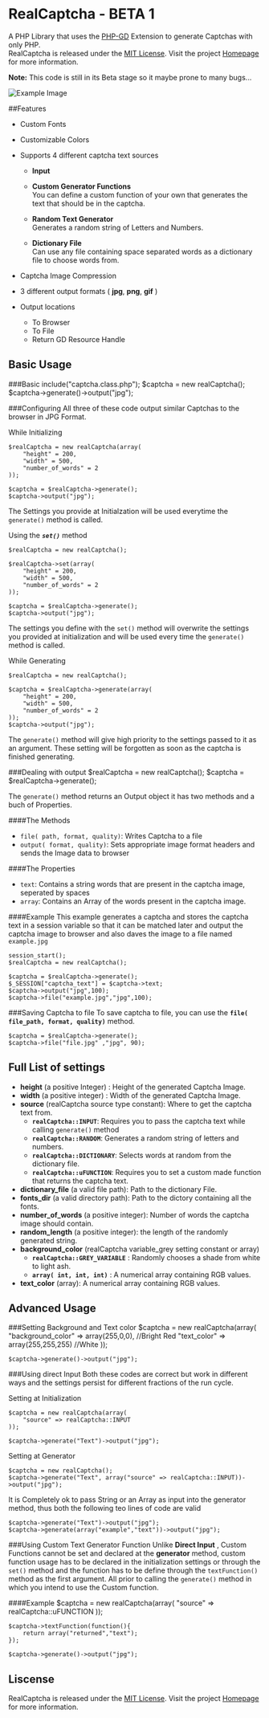 RealCaptcha - BETA 1
=====================

A PHP Library that uses the [PHP-GD](http://php.net/manual/en/book.image.php) Extension to generate Captchas with only PHP.  
RealCaptcha is released under the [MIT License](http://projects.dichrome.tk/realCaptcha/license.php). Visit the project [Homepage](http://projects.dichrome.tk/realCaptcha/) for more information.

**Note:** This code is still in its Beta stage so it maybe prone to many bugs...

![Example Image](http://projects.dichrome.tk/realCaptcha/images/example.jpg)




##Features

+ Custom Fonts
+ Customizable Colors
+ Supports 4 different captcha text sources

    + __Input__<br>

    + __Custom Generator Functions__<br> You can define a custom function of your own that generates the text that should be in the captcha.<br>

    + __Random Text Generator__<br> Generates a random string of Letters and Numbers.<br>

    + __Dictionary File__<br> Can use any file containing space separated words as a dictionary file to choose words from.

+ Captcha Image Compression
+ 3 different output formats ( **jpg**, **png**, **gif** )
+ Output locations
    + To Browser
    + To File
    + Return GD Resource Handle



Basic Usage
---------------------------
###Basic
	include("captcha.class.php");
	$captcha = new realCaptcha();
	$captcha->generate()->output("jpg");


###Configuring
All three of these code output similar Captchas to the browser in JPG Format.  

While Initializing

	$realCaptcha = new realCaptcha(array(
		"height" = 200,
		"width" = 500,
		"number_of_words" = 2
	));

	$captcha = $realCaptcha->generate();
	$captcha->output("jpg");

The Settings you provide at Initialzation will be used everytime the `generate()` method is called.  

Using the ***`set()`*** method

	$realCaptcha = new realCaptcha();

	$realCaptcha->set(array(
		"height" = 200,
		"width" = 500,
		"number_of_words" = 2
	));

	$captcha = $realCaptcha->generate();
	$captcha->output("jpg");

The settings you define with the `set()` method will overwrite the settings you provided at initialization and will be used
every time the `generate()` method is called.  

While Generating


	$realCaptcha = new realCaptcha();

	$captcha = $realCaptcha->generate(array(
		"height" = 200,
		"width" = 500,
		"number_of_words" = 2
	));
	$captcha->output("jpg");

The `generate()` method will give high priority to the settings passed to it as an argument. These setting will be forgotten
as soon as the captcha is finished generating.

###Dealing with output
	$realCaptcha = new realCaptcha();
	$captcha = $realCaptcha->generate();

The `generate()` method returns an Output object it has two methods and a buch of Properties.

####The Methods
+ `file( path, format, quality)`: Writes Captcha to a file
+ `output( format, quality)`: Sets appropriate image format headers and sends the Image data to browser

####The Properties
+ `text`: Contains a string words that are present in the captcha image, seperated by spaces
+ `array`: Contains an Array of the words present in the captcha image.

####Example
This example generates a captcha and stores the captcha text  in a session variable so that it can be 
matched later and output the captcha image to browser and also daves the image to a file named `example.jpg`

	session_start();
	$realCaptcha = new realCaptcha();

	$captcha = $realCaptcha->generate();
	$_SESSION["captcha_text"] = $captcha->text;
	$captcha->output("jpg",100);
	$captcha->file("example.jpg","jpg",100);


###Saving Captcha to file
To save captcha to file, you can use the **`file( file_path, format, quality)`** method.

	$captcha = $realCaptcha->generate();
	$captcha->file("file.jpg" ,"jpg", 90);

Full List of settings
--------------------------------
+ **height** (a positive Integer) : Height of the generated Captcha Image.
+ **width** (a positive integer) : Width of the generated Captcha Image.
+ **source** (realCaptcha source type constant): Where to get the captcha text from.
	+ **`realCaptcha::INPUT`**: Requires you to pass the captcha text while calling `generate()` method
	+ **`realCaptcha::RANDOM`**: Generates a random string of letters and numbers.
	+ **`realCaptcha::DICTIONARY`**: Selects words at random from the dictionary file.
	+ **`realCaptcha::uFUNCTION`**: Requires you to set a custom made function that returns the captcha text.
+ **dictionary_file** (a valid file path): Path to the dictionary File.
+ **fonts_dir** (a valid directory path): Path to the dictory containing all the fonts.
+ **number_of_words** (a positive integer): Number of words the captcha image should contain.
+ **random_length** (a positive integer): the length of the randomly generated string.
+ **background_color** (realCaptcha variable_grey setting constant or array)
	+ **`realCaptcha::GREY_VARIABLE`** : Randomly chooses a shade from white to light ash.
	+ **`array( int, int, int)`** : A numerical array containing RGB values.
+ **text_color** (array): A numerical array containing RGB values.


Advanced Usage
---------------------------
###Setting Background and Text color
	$captcha = new realCaptcha(array(
		"background_color" => array(255,0,0), //Bright Red
		"text_color" => array(255,255,255) //White
	));

	$captcha->generate()->output("jpg");

###Using direct Input
Both these codes are correct but work in different ways and the settings persist 
for different fractions of the run cycle.

Setting at Initialization

	$captcha = new realCaptcha(array(
		"source" => realCaptcha::INPUT
	));

	$captcha->generate("Text")->output("jpg");


Setting at Generator

	$captcha = new realCaptcha();
	$captcha->generate("Text", array("source" => realCaptcha::INPUT))->output("jpg");

It is Completely ok to pass String or an Array as input into the generator method,
thus both the following teo lines of code are valid

	$captcha->generate("Text")->output("jpg");
	$captcha->generate(array("example","text"))->output("jpg");

###Using Custom Text Generator Function
Unlike __Direct Input__ , Custom Functions cannot be set and declared at the __generator__ method,
custom function usage has to be declared in the initialization settings or through the `set()` method
and the function has to be define through the `textFunction()` method as the first argument. All prior to 
calling the `generate()` method in which you intend to use the Custom function.

####Example
	$captcha = new realCaptcha(array(
		"source" => realCaptcha::uFUNCTION
	));

	$captcha->textFunction(function(){
		return array("returned","text");
	});

	$captcha->generate()->output("jpg");


Liscense
---------
RealCaptcha is released under the [MIT License](http://projects.dichrome.tk/realCaptcha/license.php). Visit the project [Homepage](http://projects.dichrome.tk/realCaptcha/) for more information.